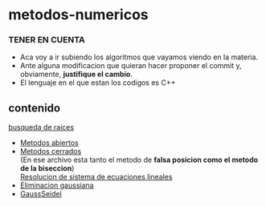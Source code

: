 # metodos-numericos
### TENER EN CUENTA
- Aca voy a ir subiendo los algoritmos que vayamos viendo en la materia.
- Ante alguna modificacion que quieran hacer proponer el commit y, obviamente, **justifique el cambio**.
- El lenguaje en el que estan los codigos es C++

## contenido
[busqueda de raices](https://github.com/angelo59930/metodos-numericos/tree/main/busqueda-de-raices)
  - [Metodos abiertos](https://github.com/angelo59930/metodos-numericos/tree/main/busqueda-de-raices/metodos-abiertos)
  - [Metodos cerrados](https://github.com/angelo59930/metodos-numericos/tree/main/busqueda-de-raices/metodos-cerrados)  
    (En ese archivo esta tanto el metodo de **falsa posicion como el metodo de la biseccion**)  
[Resolucion de sistema de ecuaciones lineales](https://github.com/angelo59930/metodos-numericos/tree/main/resolucion-sist-ecuaciones)
  - [Eliminacion gaussiana](https://github.com/angelo59930/metodos-numericos/tree/main/resolucion-sist-ecuaciones/eliminaciongaussiana)
  - [GaussSeidel](https://github.com/angelo59930/metodos-numericos/tree/main/resolucion-sist-ecuaciones/gaussSeidel)

